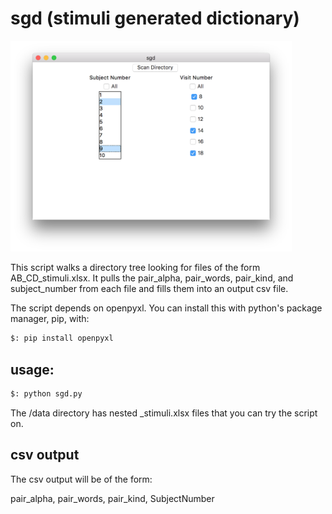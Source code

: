 # sgd (stimuli generated dictionary)

<img src="/data/sgd-screenshot.png" width="450">

This script walks a directory tree looking for files of the form AB_CD_stimuli.xlsx.
It pulls the pair_alpha, pair_words, pair_kind, and subject_number from each file and fills them
into an output csv file.

The script depends on openpyxl. You can install this with python's package manager, pip, with:

```bash
$: pip install openpyxl
```


## usage:

```bash
$: python sgd.py
```

The /data directory has nested _stimuli.xlsx files that you can try the script on.

## csv output

The csv output will be of the form:

pair_alpha, pair_words, pair_kind, SubjectNumber

